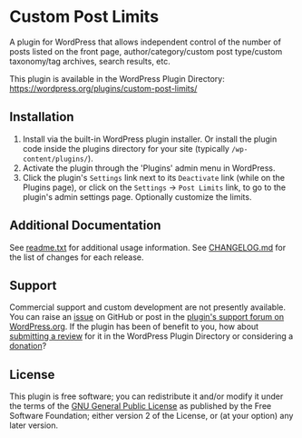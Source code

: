# Custom Post Limits

A plugin for WordPress that allows independent control of the number of posts listed on the front page, author/category/custom post type/custom taxonomy/tag archives, search results, etc.

This plugin is available in the WordPress Plugin Directory: https://wordpress.org/plugins/custom-post-limits/


## Installation

1. Install via the built-in WordPress plugin installer. Or install the plugin code inside the plugins directory for your site (typically `/wp-content/plugins/`).
2. Activate the plugin through the 'Plugins' admin menu in WordPress.
3. Click the plugin's `Settings` link next to its `Deactivate` link (while on the Plugins page), or click on the `Settings` -> `Post Limits` link, to go to the plugin's admin settings page. Optionally customize the limits.


## Additional Documentation

See [readme.txt](https://github.com/coffee2code/custom-post-limits/blob/master/readme.txt) for additional usage information. See [CHANGELOG.md](CHANGELOG.md) for the list of changes for each release.


## Support

Commercial support and custom development are not presently available. You can raise an [issue](https://github.com/coffee2code/custom-post-limits/issues) on GitHub or post in the [plugin's support forum on WordPress.org](https://wordpress.org/support/plugin/custom-post-limits/). If the plugin has been of benefit to you, how about [submitting a review](https://wordpress.org/support/plugin/custom-post-limits/reviews/) for it in the WordPress Plugin Directory or considering a [donation](https://www.paypal.com/cgi-bin/webscr?cmd=_s-xclick&hosted_button_id=6ARCFJ9TX3522)?


## License

This plugin is free software; you can redistribute it and/or modify it under the terms of the [GNU General Public License](https://www.gnu.org/licenses/gpl-2.0.html) as published by the Free Software Foundation; either version 2 of the License, or (at your option) any later version.